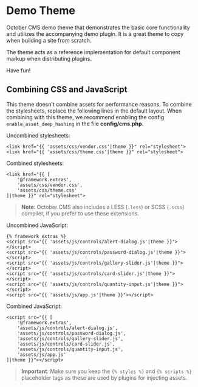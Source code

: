 # Demo Theme

October CMS demo theme that demonstrates the basic core functionality and utilizes the accompanying demo plugin. It is a great theme to copy when building a site from scratch.

The theme acts as a reference implementation for default component markup when distributing plugins.

Have fun!

## Combining CSS and JavaScript

This theme doesn't combine assets for performance reasons. To combine the stylesheets, replace the following lines in the default layout. When combining with this theme, we recommend enabling the config `enable_asset_deep_hashing` in the file **config/cms.php**.

Uncombined stylesheets:

```twig
<link href="{{ 'assets/css/vendor.css'|theme }}" rel="stylesheet">
<link href="{{ 'assets/css/theme.css'|theme }}" rel="stylesheet">
```

Combined stylesheets:

```twig
<link href="{{ [
    '@framework.extras',
    'assets/css/vendor.css',
    'assets/css/theme.css'
]|theme }}" rel="stylesheet">
```

> **Note**: October CMS also includes a LESS (`.less`) or SCSS (`.scss`) compiler, if you prefer to use these extensions.

Uncombined JavaScript:

```twig
{% framework extras %}
<script src="{{ 'assets/js/controls/alert-dialog.js'|theme }}"></script>
<script src="{{ 'assets/js/controls/password-dialog.js'|theme }}"></script>
<script src="{{ 'assets/js/controls/gallery-slider.js'|theme }}"></script>
<script src="{{ 'assets/js/controls/card-slider.js'|theme }}"></script>
<script src="{{ 'assets/js/controls/quantity-input.js'|theme }}"></script>
<script src="{{ 'assets/js/app.js'|theme }}"></script>
```

Combined JavaScript:

```twig
<script src="{{ [
    '@framework.extras',
    'assets/js/controls/alert-dialog.js',
    'assets/js/controls/password-dialog.js',
    'assets/js/controls/gallery-slider.js',
    'assets/js/controls/card-slider.js',
    'assets/js/controls/quantity-input.js',
    'assets/js/app.js'
]|theme }}"></script>
```

> **Important**: Make sure you keep the `{% styles %}` and `{% scripts %}` placeholder tags as these are used by plugins for injecting assets.

